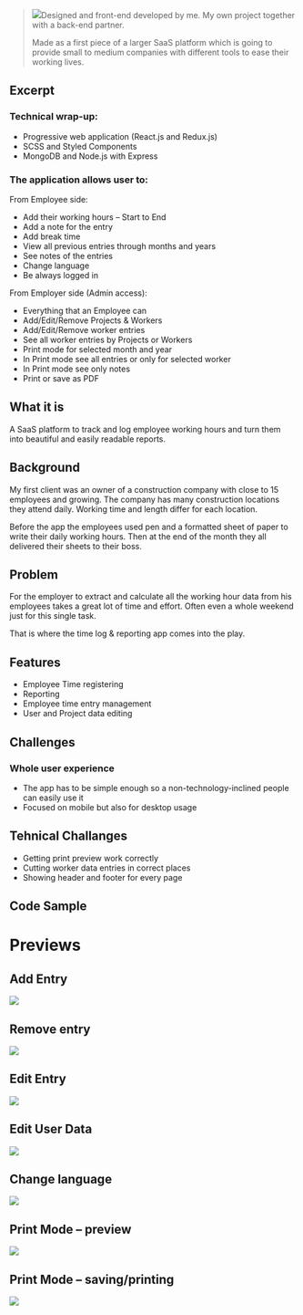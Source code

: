 > ![](https://www.agrisj.com/wp-content/uploads/2021/05/jobbler_mode-selection.gif)Designed and front-end developed by me. My own project together with a back-end partner.
> 
> Made as a first piece of a larger SaaS platform which is going to provide small to medium companies with different tools to ease their working lives.

Excerpt
-------

### Technical wrap-up:

*   Progressive web application (React.js and Redux.js)
*   SCSS and Styled Components
*   MongoDB and Node.js with Express

### The application allows user to:

From Employee side:

*   Add their working hours – Start to End
*   Add a note for the entry
*   Add break time
*   View all previous entries through months and years
*   See notes of the entries
*   Change language
*   Be always logged in

From Employer side (Admin access):

*   Everything that an Employee can
*   Add/Edit/Remove Projects & Workers
*   Add/Edit/Remove worker entries
*   See all worker entries by Projects or Workers
*   Print mode for selected month and year
*   In Print mode see all entries or only for selected worker
*   In Print mode see only notes
*   Print or save as PDF

What it is
----------

A SaaS platform to track and log employee working hours and turn them into beautiful and easily readable reports.

Background
----------

My first client was an owner of a construction company with close to 15 employees and growing. The company has many construction locations they attend daily. Working time and length differ for each location.

Before the app the employees used pen and a formatted sheet of paper to write their daily working hours. Then at the end of the month they all delivered their sheets to their boss.

Problem
-------

For the employer to extract and calculate all the working hour data from his employees takes a great lot of time and effort. Often even a whole weekend just for this single task.

That is where the time log & reporting app comes into the play.

Features
--------

*   Employee Time registering
*   Reporting
*   Employee time entry management
*   User and Project data editing

Challenges
----------

### Whole user experience

*   The app has to be simple enough so a non-technology-inclined people can easily use it
*   Focused on mobile but also for desktop usage

Tehnical Challanges
-------------------

*   Getting print preview work correctly
*   Cutting worker data entries in correct places
*   Showing header and footer for every page

Code Sample
-----------

Previews
========

Add Entry
---------

![](https://www.agrisj.com/wp-content/uploads/2021/05/jobbler_add-entry.gif)

Remove entry
------------

![](https://www.agrisj.com/wp-content/uploads/2021/05/jobbler_remove-entry.gif)

Edit Entry
----------

![](https://www.agrisj.com/wp-content/uploads/2021/05/jobbler_edit-entry.gif)

Edit User Data
--------------

![](https://www.agrisj.com/wp-content/uploads/2021/05/jobbler_edit-user-data.gif)

Change language
---------------

![](https://www.agrisj.com/wp-content/uploads/2021/05/jobbler_change-language.gif)

Print Mode – preview
--------------------

![](https://www.agrisj.com/wp-content/uploads/2021/05/jobbler_print_mode1.gif)

Print Mode – saving/printing
----------------------------

![](https://www.agrisj.com/wp-content/uploads/2021/05/jobbler_print_mode2.gif)
